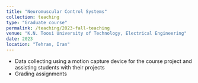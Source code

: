 ```yaml
---
title: "Neuromuscular Control Systems"
collection: teaching
type: "Graduate course"
permalink: /teaching/2023-fall-teaching
venue: "K.N. Toosi University of Technology, Electrical Engineering"
date: 2023
location: "Tehran, Iran"
---
```


* Data collecting using a motion capture device for the course project and assisting students with their projects
* Grading assignments
